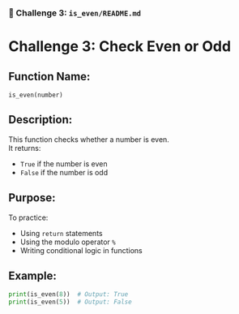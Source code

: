 ### 📁 Challenge 3: `is_even/README.md`

# Challenge 3: Check Even or Odd

## Function Name:
`is_even(number)`

## Description:
This function checks whether a number is even.  
It returns:
- `True` if the number is even  
- `False` if the number is odd

## Purpose:
To practice:
- Using `return` statements
- Using the modulo operator `%`
- Writing conditional logic in functions

## Example:
```python
print(is_even(8))  # Output: True
print(is_even(5))  # Output: False
